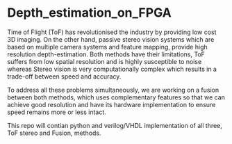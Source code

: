# Depth_estimation_on_FPGA
Time of Flight (ToF) has revolutionised the industry by providing low cost 3D imaging. On the other hand, passive stereo vision systems which are based on multiple camera systems and feature mapping, provide high resolution depth-estimation. Both methods have their limitations, ToF suffers from low spatial resolution and is highly susceptible to noise whereas Stereo vision is very computationally complex which results in a trade-off between speed and accuracy. 

To address all these problems simultaneously, we are working on a fusion between both methods, which uses complementary features so that we can achieve good resolution and have its hardware implementation to ensure speed remains more or less intact.

This repo will contian python and verilog/VHDL implementation of all three, ToF stereo and Fusion, methods.
